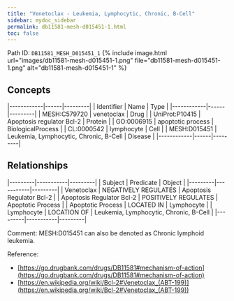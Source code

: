 ```yaml
---
title: "Venetoclax - Leukemia, Lymphocytic, Chronic, B-Cell"
sidebar: mydoc_sidebar
permalink: db11581-mesh-d015451-1.html
toc: false 
---
```



Path ID: `DB11581_MESH_D015451_1`
{% include image.html url="images/db11581-mesh-d015451-1.png" file="db11581-mesh-d015451-1.png" alt="db11581-mesh-d015451-1" %}

## Concepts

|------------|------|---------|
| Identifier | Name | Type    |
|------------|------|---------|
| MESH:C579720 | venetoclax | Drug |
| UniProt:P10415 | Apoptosis regulator Bcl-2 | Protein |
| GO:0006915 | apoptotic process | BiologicalProcess |
| CL:0000542 | lymphocyte | Cell |
| MESH:D015451 | Leukemia, Lymphocytic, Chronic, B-Cell | Disease |
|------------|------|---------|

## Relationships

|---------|-----------|---------|
| Subject | Predicate | Object  |
|---------|-----------|---------|
| Venetoclax | NEGATIVELY REGULATES | Apoptosis Regulator Bcl-2 |
| Apoptosis Regulator Bcl-2 | POSITIVELY REGULATES | Apoptotic Process |
| Apoptotic Process | LOCATED IN | Lymphocyte |
| Lymphocyte | LOCATION OF | Leukemia, Lymphocytic, Chronic, B-Cell |
|---------|-----------|---------|

Comment: MESH:D015451 can also be denoted as Chronic lymphoid leukemia.

Reference: 
  - [https://go.drugbank.com/drugs/DB11581#mechanism-of-action](https://go.drugbank.com/drugs/DB11581#mechanism-of-action)
  - [https://en.wikipedia.org/wiki/Bcl-2#Venetoclax_(ABT-199)](https://en.wikipedia.org/wiki/Bcl-2#Venetoclax_(ABT-199))
